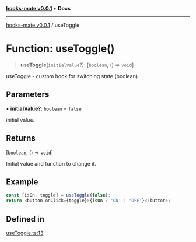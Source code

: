 [**hooks-mate v0.0.1**](../README.md) • **Docs**

***

[hooks-mate v0.0.1](../README.md) / useToggle

# Function: useToggle()

> **useToggle**(`initialValue`?): [`boolean`, () => `void`]

useToggle - custom hook for switching state (boolean).

## Parameters

• **initialValue?**: `boolean` = `false`

initial value.

## Returns

[`boolean`, () => `void`]

Initial value and function to change it.

## Example

```ts
const [isOn, toggle] = useToggle(false);
return <button onClick={toggle}>{isOn ? 'ON' : 'OFF'}</button>;
```

## Defined in

[useToggle.ts:13](https://github.com/guestDI/hooks-mate/blob/350846f7dadcea6b0b5163ff1bb8b09e3085b88f/src/hooks/useToggle.ts#L13)
